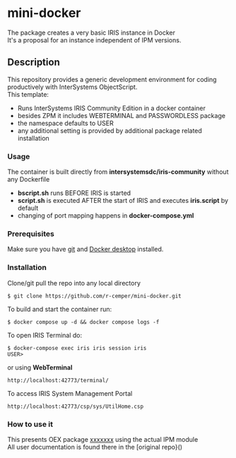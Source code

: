 # mini-docker
The package creates a very basic IRIS instance in Docker    
It's a proposal for an instance independent of IPM versions.
## Description
This repository provides a generic development environment 
for coding productively with InterSystems ObjectScript.    
This template:   
* Runs InterSystems IRIS Community Edition in a docker container
* besides ZPM it includes WEBTERMINAL and PASSWORDLESS package
* the namespace defaults to USER
* any additional setting is provided by additional package related installation
 
### Usage
The container is built directly from **intersystemsdc/iris-community** without any Dockerfile
- **bscript.sh** runs BEFORE IRIS is started  
- **script.sh** is executed AFTER the start of IRIS and executes **iris.script** by default
- changing of port mapping happens in **docker-compose.yml** 

### Prerequisites
Make sure you have [git](https://git-scm.com/book/en/v2/Getting-Started-Installing-Git) and [Docker desktop](https://www.docker.com/products/docker-desktop) installed.
### Installation
Clone/git pull the repo into any local directory
```
$ git clone https://github.com/r-cemper/mini-docker.git
```
To build and start the container run:
```
$ docker compose up -d && docker compose logs -f
```
To open IRIS Terminal do:
```
$ docker-compose exec iris iris session iris
USER>
```
or using **WebTerminal**
```
http://localhost:42773/terminal/
```
To access IRIS System Management Portal
```
http://localhost:42773/csp/sys/UtilHome.csp
```
### How to use it
This presents OEX package [xxxxxxx]() using the actual IPM module    
All user documentation is found there in the [original repo}()  
